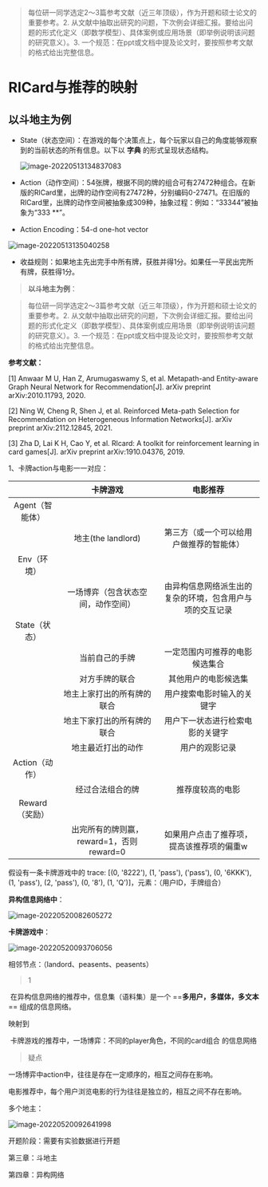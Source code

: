 > 每位研一同学选定2～3篇参考文献（近三年顶级），作为开题和硕士论文的重要参考。2. 从文献中抽取出研究的问题，下次例会详细汇报。要给出问题的形式化定义（即数学模型）、具体案例或应用场景（即举例说明该问题的研究意义）。3. 一个规范：在ppt或文档中提及论文时，要按照参考文献的格式给出完整信息。

# RlCard与推荐的映射

## 以斗地主为例

- State（状态空间）：在游戏的每个决策点上，每个玩家以自己的角度能够观察到的当前状态的所有信息。以下以 **字典** 的形式呈现状态结构。

  ![image-20220513134837083](https://raw.githubusercontent.com/lqyspace/mypic/master/PicBed/202205181725667.png)



- Action（动作空间）：54张牌，根据不同的牌的组合可有27472种组合。在新版的RlCard里，出牌的动作空间有27472种，分别编码0-27471。在旧版的RlCard里，出牌的动作空间被抽象成309种，抽象过程：例如：“33344”被抽象为“333 **”。
- Action Encoding：54-d one-hot vector

![image-20220513135040258](https://raw.githubusercontent.com/lqyspace/mypic/master/PicBed/202205181725488.png)



- 收益规则：如果地主先出完手中所有牌，获胜并得1分。如果任一平民出完所有牌，获胜得1分。



> **以斗地主为例**：

> 每位研一同学选定2～3篇参考文献（近三年顶级），作为开题和硕士论文的重要参考。2. 从文献中抽取出研究的问题，下次例会详细汇报。要给出问题的形式化定义（即数学模型）、具体案例或应用场景（即举例说明该问题的研究意义）。3. 一个规范：在ppt或文档中提及论文时，要按照参考文献的格式给出完整信息。

**参考文献：**

[1] Anwaar M U, Han Z, Arumugaswamy S, et al. Metapath-and Entity-aware Graph Neural Network for Recommendation[J]. arXiv preprint arXiv:2010.11793, 2020.

[2] Ning W, Cheng R, Shen J, et al. Reinforced Meta-path Selection for Recommendation on Heterogeneous Information Networks[J]. arXiv preprint arXiv:2112.12845, 2021.

[3] Zha D, Lai K H, Cao Y, et al. Rlcard: A toolkit for reinforcement learning in card games[J]. arXiv preprint arXiv:1910.04376, 2019.



1、卡牌action与电影一一对应：

|                 |                 卡牌游戏                 |                         电影推荐                         |
| :-------------: | :--------------------------------------: | :------------------------------------------------------: |
| Agent（智能体） |                                          |                                                          |
|                 |            地主(the landlord)            |         第三方（或一个可以给用户做推荐的智能体）         |
|   Env（环境）   |                                          |                                                          |
|                 |    一场博弈（包含状态空间，动作空间）    | 由异构信息网络派生出的复杂的环境，包含用户与项的交互记录 |
|  State（状态）  |                                          |                                                          |
|                 |              当前自己的手牌              |              一定范围内可推荐的电影候选集合              |
|                 |              对方手牌的联合              |                   其他用户的电影候选集                   |
|                 |        地主上家打出的所有牌的联合        |                用户搜索电影时输入的关键字                |
|                 |        地主下家打出的所有牌的联合        |             用户下一状态进行检索电影的关键字             |
|                 |            地主最近打出的动作            |                      用户的观影记录                      |
| Action（动作）  |                                          |                                                          |
|                 |             经过合法组合的牌             |                     推荐度较高的电影                     |
| Reward（奖励）  |                                          |                                                          |
|                 | 出完所有的牌则赢，reward=1，否则reward=0 |        如果用户点击了推荐项，提高该推荐项的偏重w         |





假设有一条卡牌游戏中的 trace: [(0, '8222'), (1, 'pass'), ('pass'), (0, '6KKK'), (1, 'pass'), (2, 'pass'), (0, '8'), (1, 'Q')]，元素：（用户ID，手牌组合）

**异构信息网络中**：

![image-20220520082605272](https://raw.githubusercontent.com/lqyspace/mypic/master/PicBed/202205200826333.png)



**卡牌游戏中**：

![image-20220520093706056](https://raw.githubusercontent.com/lqyspace/mypic/master/PicBed/202205200937098.png)



相邻节点：（landord、peasents、peasents）

> 1

​	在异构信息网络的推荐中，信息集（语料集）是一个   ==**多用户，多媒体，多文本**==   组成的信息网络。

映射到

​	卡牌游戏的推荐中，一场博弈：不同的player角色，不同的card组合  的信息网络

> 疑点

一场博弈中action中，往往是存在一定顺序的，相互之间存在影响。

电影推荐中，每个用户浏览电影的行为往往是独立的，相互之间不存在影响。









多个地主：

![image-20220520092641998](https://raw.githubusercontent.com/lqyspace/mypic/master/PicBed/202205200926044.png)

开题阶段：需要有实验数据进行开题

第三章：斗地主

第四章：异构网络
